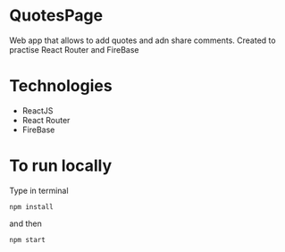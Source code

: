 # QuotesPage
Web app that allows to add quotes and adn share comments. Created to practise React Router and FireBase

# Technologies 
- ReactJS
- React Router
- FireBase

# To run locally
Type in terminal
```
npm install
```
and then
```
npm start
```

